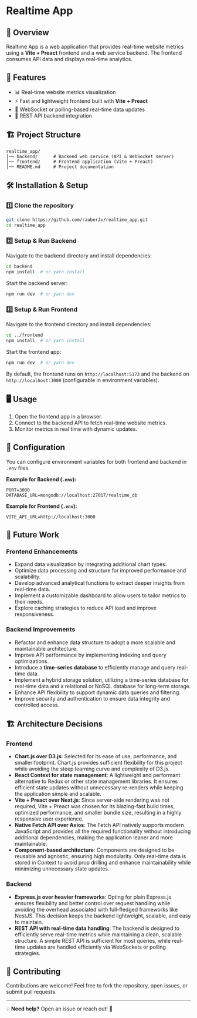 # Realtime App

## 📌 Overview

Realtime App is a web application that provides real-time website metrics using a **Vite + Preact** frontend and a web service backend. The frontend consumes API data and displays real-time analytics.

## 🚀 Features

- 📊 Real-time website metrics visualization
- ⚡ Fast and lightweight frontend built with **Vite + Preact**
- 🔌 WebSocket or polling-based real-time data updates
- 📡 REST API backend integration

## 🏗️ Project Structure

```
realtime_app/
│── backend/      # Backend web service (API & WebSocket server)
│── frontend/     # Frontend application (Vite + Preact)
│── README.md     # Project documentation
```

## 🛠️ Installation & Setup

### 1️⃣ Clone the repository

```sh
git clone https://github.com/rauberJv/realtime_app.git
cd realtime_app
```

### 2️⃣ Setup & Run Backend

Navigate to the backend directory and install dependencies:

```sh
cd backend
npm install  # or yarn install
```

Start the backend server:

```sh
npm run dev  # or yarn dev
```

### 3️⃣ Setup & Run Frontend

Navigate to the frontend directory and install dependencies:

```sh
cd ../frontend
npm install  # or yarn install
```

Start the frontend app:

```sh
npm run dev  # or yarn dev
```

By default, the frontend runs on `http://localhost:5173` and the backend on `http://localhost:3000` (configurable in environment variables).

## 🖥️ Usage

1. Open the frontend app in a browser.
2. Connect to the backend API to fetch real-time website metrics.
3. Monitor metrics in real time with dynamic updates.

## 🔧 Configuration

You can configure environment variables for both frontend and backend in `.env` files.

**Example for Backend (`.env`):**

```
PORT=3000
DATABASE_URL=mongodb://localhost:27017/realtime_db
```

**Example for Frontend (`.env`):**

```
VITE_API_URL=http://localhost:3000
```

## 🔮 Future Work

### Frontend Enhancements

- Expand data visualization by integrating additional chart types.
- Optimize data processing and structure for improved performance and scalability.
- Develop advanced analytical functions to extract deeper insights from real-time data.
- Implement a customizable dashboard to allow users to tailor metrics to their needs.
- Explore caching strategies to reduce API load and improve responsiveness.

### Backend Improvements

- Refactor and enhance data structure to adopt a more scalable and maintainable architecture.
- Improve API performance by implementing indexing and query optimizations.
- Introduce a **time-series database** to efficiently manage and query real-time data.
- Implement a hybrid storage solution, utilizing a time-series database for real-time data and a relational or NoSQL database for long-term storage.
- Enhance API flexibility to support dynamic data queries and filtering.
- Improve security and authentication to ensure data integrity and controlled access.

## 🏗️ Architecture Decisions

### Frontend
- **Chart.js over D3.js**: Selected for its ease of use, performance, and smaller footprint. Chart.js provides sufficient flexibility for this project while avoiding the steep learning curve and complexity of D3.js.
- **React Context for state management**: A lightweight and performant alternative to Redux or other state management libraries. It ensures efficient state updates without unnecessary re-renders while keeping the application simple and scalable.
- **Vite + Preact over Next.js**: Since server-side rendering was not required, Vite + Preact was chosen for its blazing-fast build times, optimized performance, and smaller bundle size, resulting in a highly responsive user experience.
- **Native Fetch API over Axios**: The Fetch API natively supports modern JavaScript and provides all the required functionality without introducing additional dependencies, making the application leaner and more maintainable.
- **Component-based architecture**: Components are designed to be reusable and agnostic, ensuring high modularity. Only real-time data is stored in Context to avoid prop drilling and enhance maintainability while minimizing unnecessary state updates.

### Backend
- **Express.js over heavier frameworks**: Opting for plain Express.js ensures flexibility and better control over request handling while avoiding the overhead associated with full-fledged frameworks like NestJS. This decision keeps the backend lightweight, scalable, and easy to maintain.
- **REST API with real-time data handling**: The backend is designed to efficiently serve real-time metrics while maintaining a clean, scalable structure. A simple REST API is sufficient for most queries, while real-time updates are handled efficiently via WebSockets or polling strategies.

## 🤝 Contributing

Contributions are welcome! Feel free to fork the repository, open issues, or submit pull requests.

---

💡 **Need help?** Open an issue or reach out! 🚀

